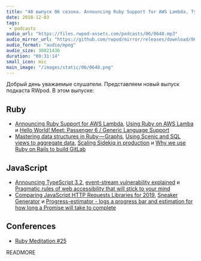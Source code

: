 ```yaml
---
title: "48 выпуск 06 сезона. Announcing Ruby Support for AWS Lambda, TypeScript 3.2, Sneaker Generator, Progress-estimator и прочее"
date: 2018-12-03
tags:
 - podcasts
audio_url: "https://files.rwpod-assets.com/podcasts/06/0648.mp3"
audio_mirror_url: "https://github.com/rwpod/mirror/releases/download/06.48/0648.mp3"
audio_format: "audio/mpeg"
audio_size: 30021436
duration: "00:31:14"
small_icon: mic
main_image: "/images/static/06/0648.png"
---
```


Добрый день уважаемые слушатели. Представляем новый выпуск подкаста RWpod. В этом выпуске:

## Ruby

 - [Announcing Ruby Support for AWS Lambda](https://aws.amazon.com/blogs/compute/announcing-ruby-support-for-aws-lambda/), [Using Ruby on AWS Lamba](https://blog.honeybadger.io/using-ruby-on-aws-lamba/) и [Hello World! Meet: Passenger 6 / Generic Language Support](https://blog.phusion.nl/2018/11/30/passenger-6-0-generic-language-support/)
 - [Mastering data structures in Ruby — Graphs](https://medium.com/amiralles/mastering-data-structures-in-ruby-graphs-caa5892d50b1), [Using Scenic and SQL views to aggregate data](https://blog.weareredlight.com/using-scenic-and-sql-views-to-aggregate-data-72861b75a0fd), [Scaling Sidekiq in production](https://medium.com/@rajagopals/scaling-sidekiq-in-production-ca4d3d0002db) и [Why we use Ruby on Rails to build GitLab](https://about.gitlab.com/2018/10/29/why-we-use-rails-to-build-gitlab/)

## JavaScript

 - [Announcing TypeScript 3.2](https://blogs.msdn.microsoft.com/typescript/2018/11/29/announcing-typescript-3-2/), [event-stream vulnerability explained](https://schneid.io/blog/event-stream-vulnerability-explained/) и [Pragmatic rules of web accessibility that will stick to your mind](https://medium.freecodecamp.org/pragmatic-rules-of-web-accessibility-that-will-stick-to-your-mind-9d3eb85a1a28)
 - [Comparing JavaScript HTTP Requests Libraries for 2019](https://blog.bitsrc.io/comparing-http-request-libraries-for-2019-7bedb1089c83), [Sneaker Generator](https://98mprice.github.io/sneaker-generator/) и [Progress-estimator - logs a progress bar and estimation for how long a Promise will take to complete](https://github.com/bvaughn/progress-estimator)

## Conferences

 - [Ruby Meditation #25](http://www.rubymeditation.com/)

READMORE
